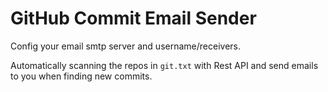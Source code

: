 # GitHub Commit Email Sender
Config your email smtp server and username/receivers.

Automatically scanning the repos in `git.txt` with Rest API and send emails to you when finding new commits.
